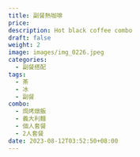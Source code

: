 ```yaml
---
title: 副餐熱咖啡
price:
description: Hot black coffee combo 
draft: false
weight: 2
image: images/img_0226.jpeg
categories:
  - 副餐搭配
tags:
  - 茶
  - 冰
  - 副餐
combo:
  - 焗烤燉飯
  - 義大利麵
  - 個人套餐
  - 2人套餐
date: 2023-08-12T03:52:50+08:00
---
```


